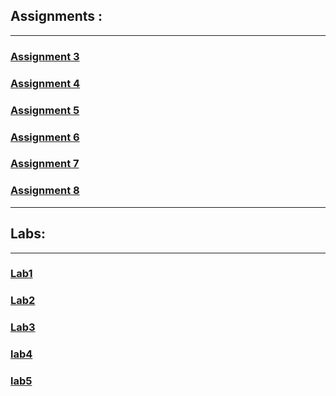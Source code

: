 ## Assignments : 
--- 
### [Assignment 3](https://github.com/Subash1000/wt-lab-assignment/tree/main/Assignments/Assignment%203)
### [Assignment 4 ](https://github.com/Subash1000/wt-lab-assignment/tree/main/Assignments/Assignment%204)
### [Assignment 5](https://github.com/Subash1000/wt-lab-assignment/tree/main/Assignments/Assignment%205)
### [Assignment 6](https://github.com/Subash1000/wt-lab-assignment/tree/main/Assignments/Assignment%206)
### [Assignment 7](https://github.com/Subash1000/wt-lab-assignment/tree/main/Assignments/Assignment%207)
### [Assignment 8](https://github.com/Subash1000/wt-lab-assignment/tree/main/Assignments/Assignment%208)

*** 
## Labs:
---
### [Lab1](https://github.com/Subash1000/wt-lab-assignment/tree/main/Lab/lab1)
### [Lab2](https://github.com/Subash1000/wt-lab-assignment/tree/main/Lab/Lab2)
### [Lab3](https://github.com/Subash1000/wt-lab-assignment/tree/main/Lab/Lab3)
### [lab4](https://github.com/Subash1000/wt-lab-assignment/tree/main/Lab/lab4)
### [lab5](https://github.com/Subash1000/wt-lab-assignment/tree/main/Lab/lab5)
